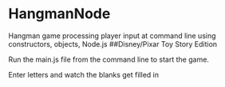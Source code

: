 # HangmanNode
Hangman game processing player input at command line using constructors, objects, Node.js 
##Disney/Pixar Toy Story Edition

Run the main.js file from the command line to start the game.

Enter letters and watch the blanks get filled in 
